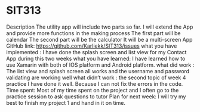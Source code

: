 # SIT313
Description
The utility app will include two parts so far. 
I will extend the App and provide more functions in the making process
The first part will be calendar 
The second part will be the calculator
It will be a multi-screen App
GitHub link: https://github.com/Karliekk/SIT313/issues 
what you have implemented : I have done the splash screen and list view for my Contact App during this two weeks
what you have learned: I have learned how to use Xamarin with both of IOS platform and Android platform.
what did work : The list view and splash screen all works and the username and password validating are working well
what didn’t work : the second topic of week 4 practice I have done it well. Because I can not fix the errors in the code.
Time spent: Most of my time spent on the project and I often go to the practice session to ask questions to tutor
Plan for next week:
I will try my best to finish my project 1 and hand in it on time.
